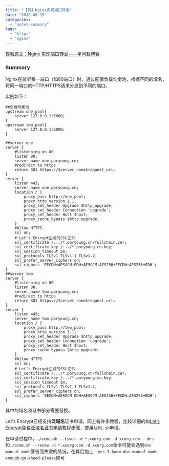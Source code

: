 ```yaml
---
title: "【转】Nginx实现端口转发"
date: "2018-08-19"
categories: 
  - "notes-summary"
tags: 
  - "https"
  - "nginx"
---
```


[查看原文：Nginx 实现端口转发——星河赵博客](https://www.cnblogs.com/zhaoyingjie/p/7248678.html)

### Summary

Nginx在监听某一端口（如80端口）时，通过配置负载均衡池，根据不同的域名，将同一端口的HTTP/HTTPS请求分发到不同的端口。

实例如下：

```nginx
##负载均衡池
upstream one_pool{
    server 127.0.0.1:5000;
}
upstream two_pool{
    server 127.0.0.1:6000;
}

##server one
server {
    #listenning on 80
    listen 80;
    server_name one.poryoung.cn;
    #redirect to https
    return 301 https://$server_name$request_uri;
}
server {
    listen 443;
    server_name one.poryoung.cn;
    location / {
        proxy_pass http://one_pool;
        proxy_http_version 1.1;
        proxy_set_header Upgrade $http_upgrade;
        proxy_set_header Connection 'upgrade';
        proxy_set_header Host $host;
        proxy_cache_bypass $http_upgrade;
    }
    #Allow HTTPS
    ssl on;
    # Let's Encrypt生成的SSL证书:
    ssl_certificate /.../*.poryoung.cn/fullchain.cer;
    ssl_certificate_key /.../*.poryoung.cn.key;
    ssl_session_timeout 5m;
    ssl_protocols TLSv1 TLSv1.1 TLSv1.2;
    ssl_prefer_server_ciphers on;
    ssl_ciphers 'EECDH+AESGCM:EDH+AESGCM:AES256+EECDH:AES256+EDH';
}
##server two
server {
    #listenning on 80
    listen 80;
    server_name two.poryoung.cn;
    #redirect to https
    return 301 https://$server_name$request_uri;
}
server {
    listen 443;
    server_name two.poryoung.cn;
    location / {
        proxy_pass http://two_pool;
        proxy_http_version 1.1;
        proxy_set_header Upgrade $http_upgrade;
        proxy_set_header Connection 'upgrade';
        proxy_set_header Host $host;
        proxy_cache_bypass $http_upgrade;
    }
    #Allow HTTPS
    ssl on;
    # Let's Encrypt生成的SSL证书:
    ssl_certificate /.../*.poryoung.cn/fullchain.cer;
    ssl_certificate_key /.../*.poryoung.cn.key;
    ssl_session_timeout 5m;
    ssl_protocols TLSv1 TLSv1.1 TLSv1.2;
    ssl_prefer_server_ciphers on;
    ssl_ciphers 'EECDH+AESGCM:EDH+AESGCM:AES256+EECDH:AES256+EDH';
}
```

其中的域名和证书部分需要替换。

Let's Encrypt已经支持**泛域名**证书申请，网上有许多教程，比较详细的如[Let’s Encrypt免费泛域名证书申请教程步骤](https://www.xxorg.com/archives/4870)，使用`ACME.sh`申请。

在申请过程中，`./acme.sh --issue -d *.xxorg.com -d xxorg.com --dns`和`./acme.sh --renew -d *.xxorg.com -d xxorg.com`命令可能会遇到`dns manual mode`警告而失败的情况，在其后加上`--yes-I-know-dns-manual-mode-enough-go-ahead-please`即可
